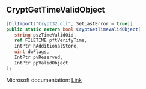 ## CryptGetTimeValidObject

```csharp
[DllImport("Crypt32.dll", SetLastError = true)]
public static extern bool CryptGetTimeValidObject(
   string pszTimeValidOid,
   ref FILETIME pftVerifyTime,
   IntPtr hAdditionalStore,
   uint dwFlags,
   IntPtr pvReserved,
   IntPtr ppValidObject
);
```

Microsoft documentation: [Link](https://docs.microsoft.com/en-us/windows/win32/api/wincrypt/nf-wincrypt-cryptgettimevalidobject)
